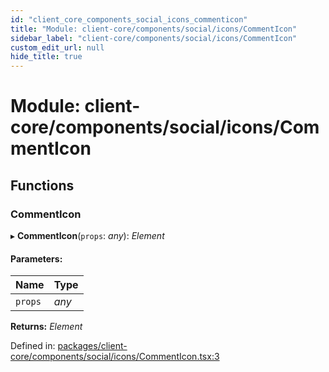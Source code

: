 ```yaml
---
id: "client_core_components_social_icons_commenticon"
title: "Module: client-core/components/social/icons/CommentIcon"
sidebar_label: "client-core/components/social/icons/CommentIcon"
custom_edit_url: null
hide_title: true
---
```


# Module: client-core/components/social/icons/CommentIcon

## Functions

### CommentIcon

▸ **CommentIcon**(`props`: *any*): *Element*

#### Parameters:

Name | Type |
:------ | :------ |
`props` | *any* |

**Returns:** *Element*

Defined in: [packages/client-core/components/social/icons/CommentIcon.tsx:3](https://github.com/xr3ngine/xr3ngine/blob/5a0f83ed8/packages/client-core/components/social/icons/CommentIcon.tsx#L3)

